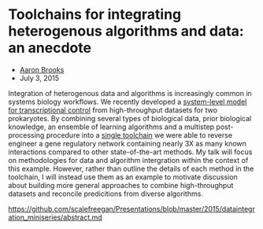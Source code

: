 # Toolchains for integrating heterogenous algorithms and data: an anecdote 

* [Aaron Brooks](http://aaronbrooks.info)
* July 3, 2015

Integration of heterogenous data and algorithms is increasingly common in systems biology workflows. We recently developed a [system-level model for transcriptional control](http://egrin2.systemsbiology.net/) from high-throughput datasets for two prokaryotes. By combining several types of biological data, prior biological knowledge, an ensemble of learning algorithms and a multistep post-processing procedure into a [single toolchain](http://nbviewer.ipython.org/github/baliga-lab/egrin2-tools/blob/master/doc/index.ipynb) we were able to reverse engineer a gene regulatory network containing nearly 3X as many known interactions compared to other state-of-the-art methods. My talk will focus on methodologies for data and algorithm intergration within the context of this example. However, rather than outline the details of each method in the toolchain, I will instead use them as an example to motivate discussion about building more general approaches to combine high-throughput datasets and reconcile predicitions from diverse algorithms. 

https://github.com/scalefreegan/Presentations/blob/master/2015/dataintegration_miniseries/abstract.md




